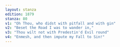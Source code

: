 ```yaml
---
layout: stanza
edition: 1879
stanza: 80
v1: "Oh Thou, who didst with pitfall and with gin"
v2: "Beset the Road I was to wander in,"
v3: "Thou wilt not with Predestin'd Evil round"
v4: "Enmesh, and then impute my Fall to Sin!"
---
```

